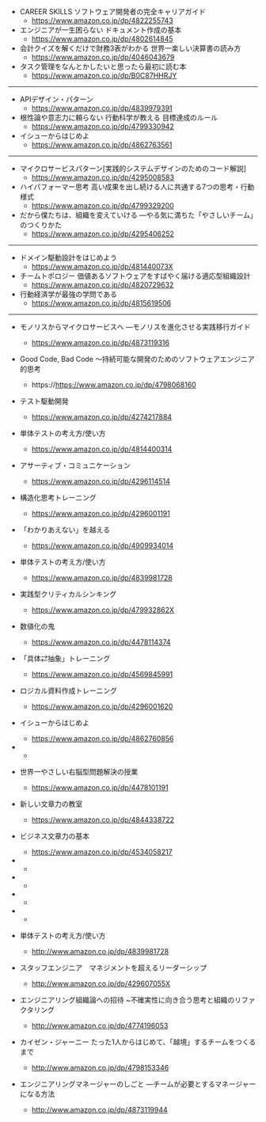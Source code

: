 - CAREER SKILLS ソフトウェア開発者の完全キャリアガイド
    - https://www.amazon.co.jp/dp/4822255743
- エンジニアが一生困らない ドキュメント作成の基本
    - https://www.amazon.co.jp/dp/4802614845
- 会計クイズを解くだけで財務3表がわかる 世界一楽しい決算書の読み方
    - https://www.amazon.co.jp/dp/4046043679
- タスク管理をなんとかしたいと思ったら最初に読む本
    - https://www.amazon.co.jp/dp/B0C87HHRJY

----------------------

- APIデザイン・パターン
    - https://www.amazon.co.jp/dp/4839979391
 - 根性論や意志力に頼らない 行動科学が教える 目標達成のルール
     - https://www.amazon.co.jp/dp/4799330942
- イシューからはじめよ
    - https://www.amazon.co.jp/dp/4862763561

----------------------

- マイクロサービスパターン[実践的システムデザインのためのコード解説]
    - https://www.amazon.co.jp/dp/4295008583
- ハイパフォーマー思考 高い成果を出し続ける人に共通する7つの思考・行動様式
    - https://www.amazon.co.jp/dp/4799329200
- だから僕たちは、組織を変えていける —やる気に満ちた「やさしいチーム」のつくりかた
    - https://www.amazon.co.jp/dp/4295406252

----------------------

- ドメイン駆動設計をはじめよう
    - https://www.amazon.co.jp/dp/481440073X
- チームトポロジー 価値あるソフトウェアをすばやく届ける適応型組織設計
    - https://www.amazon.co.jp/dp/4820729632
- 行動経済学が最強の学問である
    - https://www.amazon.co.jp/dp/4815619506


----------------------




- モノリスからマイクロサービスへ ―モノリスを進化させる実践移行ガイド
    - https://www.amazon.co.jp/dp/4873119316

- Good Code, Bad Code ～持続可能な開発のためのソフトウェアエンジニア的思考
    - https://https://www.amazon.co.jp/dp/4798068160
- テスト駆動開発
    - https://www.amazon.co.jp/dp/4274217884
- 単体テストの考え方/使い方
    - https://www.amazon.co.jp/dp/4814400314

- アサーティブ・コミュニケーション
    - https://www.amazon.co.jp/dp/4296114514 
- 構造化思考トレーニング
    - https://www.amazon.co.jp/dp/4296001191
- 「わかりあえない」を越える
    - https://www.amazon.co.jp/dp/4909934014
- 単体テストの考え方/使い方
    - https://www.amazon.co.jp/dp/4839981728

- 実践型クリティカルシンキング
    - https://www.amazon.co.jp/dp/479932862X
 

- 数値化の鬼
    - https://www.amazon.co.jp/dp/4478114374
- 「具体⇄抽象」トレーニング
    - https://www.amazon.co.jp/dp/4569845991
- ロジカル資料作成トレーニング
    - https://www.amazon.co.jp/dp/4296001620
- イシューからはじめよ
    - https://www.amazon.co.jp/dp/4862760856
-
    - 
- 世界一やさしい右脳型問題解決の授業
    - https://www.amazon.co.jp/dp/4478101191
- 新しい文章力の教室
    - https://www.amazon.co.jp/dp/4844338722
- ビジネス文章力の基本
    - https://www.amazon.co.jp/dp/4534058217
- 
    - 
- 
    - 
- 
    - 
- 
    - 










- 単体テストの考え方/使い方
    - http://www.amazon.co.jp/dp/4839981728

- スタッフエンジニア　マネジメントを超えるリーダーシップ
    - http://www.amazon.co.jp/dp/429607055X

- エンジニアリング組織論への招待 ~不確実性に向き合う思考と組織のリファクタリング
    - http://www.amazon.co.jp/dp/4774196053

- カイゼン・ジャーニー たった1人からはじめて、「越境」するチームをつくるまで
    - http://www.amazon.co.jp/dp/4798153346

- エンジニアリングマネージャーのしごと ―チームが必要とするマネージャーになる方法
    - http://www.amazon.co.jp/dp/4873119944
